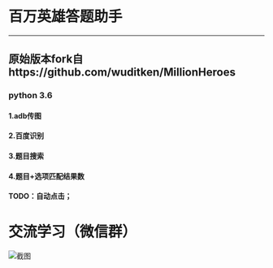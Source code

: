# 百万英雄答题助手
----------------------------------------------------------------------------------------------

## 原始版本fork自https://github.com/wuditken/MillionHeroes
### python 3.6
#### 1.adb传图
#### 2.百度识别
#### 3.题目搜索
#### 4.题目+选项匹配结果数
#### TODO：自动点击；

# 交流学习（微信群）
![截图](https://github.com/wuditken/MillionHeroes/blob/master/baiduSearch/de_qrcode.gif?raw=true)



